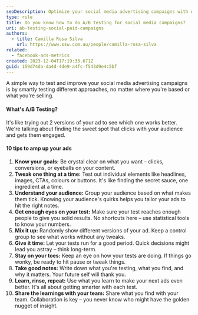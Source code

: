 ```yaml
---
seoDescription: Optimize your social media advertising campaigns with A/B testing strategies that drive results and improve engagement
type: rule
title: Do you know how to do A/B testing for social media campaigns?
uri: ab-testing-social-paid-campaigns
authors:
  - title: Camilla Rosa Silva
    url: https://www.ssw.com.au/people/camilla-rosa-silva
related:
  - facebook-ads-metrics
created: 2023-12-04T17:19:33.671Z
guid: 159d74da-da4d-4de9-a4fc-f543d9e4c5bf
---
```


A simple way to test and improve your social media advertising campaigns is by smartly testing different approaches, no matter where you're based or what you're selling.

<!--endintro-->

#### **What's A/B Testing?**

It's like trying out 2 versions of your ad to see which one works better. We're talking about finding the sweet spot that clicks with your audience and gets them engaged.

#### **10 tips to amp up your ads**

1. **Know your goals:** Be crystal clear on what you want – clicks, conversions, or eyeballs on your content.
2. **Tweak one thing at a time:** Test out individual elements like headlines, images, CTAs, colours or buttons. It's like finding the secret sauce, one ingredient at a time.
3. **Understand your audience:** Group your audience based on what makes them tick. Knowing your audience's quirks helps you tailor your ads to hit the right notes.
4. **Get enough eyes on your test:** Make sure your test reaches enough people to give you solid results. No shortcuts here – use statistical tools to know your numbers.
5. **Mix it up:** Randomly show different versions of your ad. Keep a control group to see what works without any tweaks.
6. **Give it time:** Let your tests run for a good period. Quick decisions might lead you astray – think long-term.
7. **Stay on your toes:** Keep an eye on how your tests are doing. If things go wonky, be ready to hit pause or tweak things.
8. **Take good notes:** Write down what you're testing, what you find, and why it matters. Your future self will thank you.
9. **Learn, rinse, repeat:** Use what you learn to make your next ads even better. It's all about getting smarter with each test.
10. **Share the learnings with your team:** Share what you find with your team. Collaboration is key – you never know who might have the golden nugget of insight.

